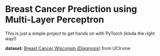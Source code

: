 # Breast Cancer Prediction using Multi-Layer Perceptron
This is just a simple project to get hands on with PyTorch (kinda the right way!)

**dataset:** [Breast Cancer Wisconsin (Diagnosis)](https://www.kaggle.com/datasets/uciml/breast-cancer-wisconsin-data) from UCIrvine